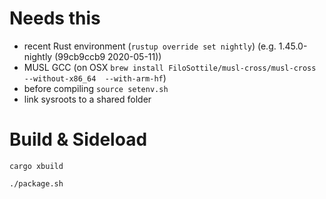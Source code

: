 # Needs this

- recent Rust environment (`rustup override set nightly`)  (e.g. 1.45.0-nightly (99cb9ccb9 2020-05-11))
- MUSL GCC (on OSX `brew install FiloSottile/musl-cross/musl-cross --without-x86_64  --with-arm-hf`)
- before compiling `source setenv.sh`  
- link sysroots to a shared folder


# Build & Sideload

`cargo xbuild`

`./package.sh`


